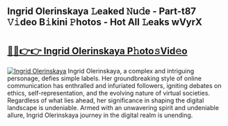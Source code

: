 ## Ingrid Olerinskaya 𝙻eaked 𝙽u𝚍e - Part-t87 𝚅𝚒deo B𝚒kini 𝙿hotos - Hot All 𝙻eaks wVyrX

# <h2><a href="http://ld72cri.urlbe.top/?page=Ingrid+Olerinskaya">🔗🔗👉👉 Ingrid Olerinskaya P𝚑oto𝚜Vid𝚎o</a></h2>

[![Ingrid Olerinskaya](https://i.imgur.com/eBuTRDB.gif)](http://ld72cri.urlbe.top/?page=Ingrid+Olerinskaya)
Ingrid Olerinskaya, a complex and intriguing personage, defies simple labels. Her groundbreaking style of online communication has enthralled and infuriated followers, igniting debates on ethics, self-representation, and the evolving nature of virtual societies. Regardless of what lies ahead, her significance in shaping the digital landscape is undeniable. Armed with an unwavering spirit and undeniable allure, Ingrid Olerinskaya journey in the digital realm is unending.
